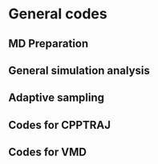 # General codes 
## MD Preparation

## General simulation analysis

## Adaptive sampling

## Codes for CPPTRAJ 

## Codes for VMD
